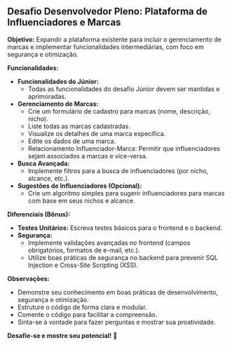 ## Desafio Desenvolvedor Pleno: Plataforma de Influenciadores e Marcas

**Objetivo:** Expandir a plataforma existente para incluir o gerenciamento de marcas e implementar funcionalidades intermediárias, com foco em segurança e otimização.

**Funcionalidades:**

* **Funcionalidades do Júnior:**
    * Todas as funcionalidades do desafio Júnior devem ser mantidas e aprimoradas.
* **Gerenciamento de Marcas:**
    * Crie um formulário de cadastro para marcas (nome, descrição, nicho).
    * Liste todas as marcas cadastradas.
    * Visualize os detalhes de uma marca específica.
    * Edite os dados de uma marca.
    * Relacionamento Influenciador-Marca: Permitir que influenciadores sejam associados a marcas e vice-versa.
* **Busca Avançada:**
    * Implemente filtros para a busca de influenciadores (por nicho, alcance, etc.).
* **Sugestões de Influenciadores (Opcional):**
    * Crie um algoritmo simples para sugerir influenciadores para marcas com base em seus nichos e alcance.

**Diferenciais (Bônus):**

* **Testes Unitários:** Escreva testes básicos para o frontend e o backend.
* **Segurança:**
    * Implemente validações avançadas no frontend (campos obrigatórios, formatos de e-mail, etc.).
    * Utilize boas práticas de segurança no backend para prevenir SQL Injection e Cross-Site Scripting (XSS).

**Observações:**

* Demonstre seu conhecimento em boas práticas de desenvolvimento, segurança e otimização.
* Estruture o código de forma clara e modular.
* Comente o código para facilitar a compreensão.
* Sinta-se à vontade para fazer perguntas e mostrar sua proatividade.

**Desafie-se e mostre seu potencial!** 💪 

